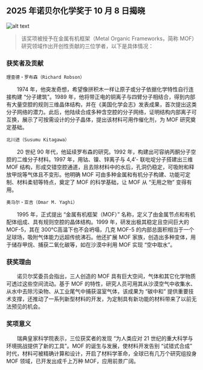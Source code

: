 ## 2025 年诺贝尔化学奖于 10 月 8 日揭晓
![alt text](https://q5.itc.cn/images01/20251010/bc292c3a64de4986a011e38528123621.jpeg)
> 该奖项被授予在金属有机框架（Metal Organic Frameworks，简称 MOF）研究领域作出开创性贡献的三位学者，以下是具体情况：
### 获奖者及贡献
`理查德・罗布森（Richard Robson）`

<p style="text-indent: 2em;">1974 年，他突发奇想，希望像拼积木一样让原子或分子依据化学特性自行连接构建 “分子建筑”。1989 年，他将带正电的铜离子与四臂分子相结合，得到内部有大量空腔的规则三维晶体结构，并在《美国化学会志》发表成果，首次提出这类分子网络的潜力。此后，他陆续合成多种含空腔的分子网络，证明结构内部离子可互换，展示了可按需设计的分子晶体，提出该材料可用作催化剂，为 MOF 研究奠定基础。</p>

`北川进（Susumu Kitagawa）`

<p style="text-indent: 2em;">20 世纪 90 年代，他延续罗布森的研究。1992 年，构建出可容纳丙酮分子空腔的二维分子材料。1997 年，用钴、镍、锌离子与 4,4′- 联吡啶分子搭建出三维 MOF 结构，形成交错空腔通道，且去除材料中的水后，孔洞仍稳定，可吸附和释放甲烷等气体且不变形。他明确 MOF 可由多种金属和有机分子构建、功能可定制、材料柔韧等特点，奠定了 MOF 的科学基础，让 MOF 从 “无用之物” 变得有用。</p>

`奥马尔・亚吉（Omar M. Yaghi）`

<p style="text-indent: 2em;">1995 年，正式提出 “金属有机框架（MOF）” 名称，定义了由金属节点和有机配体组成、具有规则空腔的晶体结构。1999 年，研发出极其稳定且空间巨大的 MOF-5，其在 300℃高温下也不会坍塌，几克 MOF-5 的内部总面积相当于一个足球场，吸附气体能力远超传统沸石。他还扩展 MOF 家族，创造出多种变体，用于储存甲烷、捕获二氧化碳等，如在沙漠中利用 MOF 实现 “空中取水”。</p>

### 获奖理由
<p style="text-indent: 2em;">诺贝尔奖委员会指出，三人创造的 MOF 具有巨大空间，气体和其它化学物质可透过这些空间流动。基于 MOF 的特性，研究人员可用其从沙漠空气中收集水、从水中去除污染物、从工业尾气中捕获温室气体，该成果为 “碳中和” 提供重要技术支撑，还推动了一系列新型材料的开发，为定制具有新功能的材料带来了以前无法预见的机会。</p>

### 奖项意义
<p style="text-indent: 2em;">瑞典皇家科学院表示，三位获奖者的发现 “为人类应对 21 世纪的重大科学与环境挑战提供了新的工具”。MOF 的诞生与发展，使材料开发告别 “试错式合成” 时代，材料可被精确计算和设计，开启了材料学革命，全球已有几万个研究组投身 MOF 领域，已开发出成千上万种 MOF，应用前景广阔。</p>